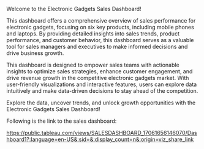 Welcome to the Electronic Gadgets Sales Dashboard!

This dashboard offers a comprehensive overview of sales performance for electronic gadgets, focusing on six key products, including mobile phones and laptops. By providing detailed insights into sales trends, product performance, and customer behavior, this dashboard serves as a valuable tool for sales managers and executives to make informed decisions and drive business growth.

This dashboard is designed to empower sales teams with actionable insights to optimize sales strategies, enhance customer engagement, and drive revenue growth in the competitive electronic gadgets market. With user-friendly visualizations and interactive features, users can explore data intuitively and make data-driven decisions to stay ahead of the competition.

Explore the data, uncover trends, and unlock growth opportunities with the Electronic Gadgets Sales Dashboard!

Following is the link to the sales dashboard:

https://public.tableau.com/views/SALESDASHBOARD_17061656146070/Dashboard1?:language=en-US&:sid=&:display_count=n&:origin=viz_share_link
